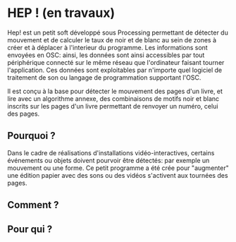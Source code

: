 # HEP ! (en travaux)

Hep! est un petit soft développé sous Processing permettant de détecter du mouvement et de calculer le taux de noir et de blanc au sein de zones à créer et à déplacer à l'interieur du programme. Les informations sont envoyées en OSC: ainsi, les données sont ainsi accessibles par tout périphérique connecté sur le même réseau que l'ordinateur faisant tourner l'application. Ces données sont exploitables par n'importe quel logiciel de traitement de son ou langage de programmation supportant l'OSC.  

Il est conçu à la base pour détecter le mouvement des pages d'un livre, et lire avec un algorithme annexe, des combinaisons de motifs noir et blanc inscrits sur les pages d'un livre permettant de renvoyer un numéro, celui des pages.

## Pourquoi ?

Dans le cadre de réalisations d'installations vidéo-interactives, certains événements ou objets doivent pourvoir être détectés: par exemple un mouvement ou une forme. Ce petit programme a été crée pour "augmenter" une édition papier avec des sons ou des vidéos s'activent aux tournées des pages.

## Comment ?

## Pour qui ?
